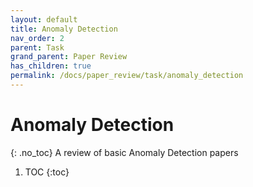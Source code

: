 ```yaml
---
layout: default
title: Anomaly Detection
nav_order: 2
parent: Task
grand_parent: Paper Review
has_children: true
permalink: /docs/paper_review/task/anomaly_detection
---
```


# Anomaly Detection
{: .no_toc}
A review of basic Anomaly Detection papers

1. TOC
{:toc}